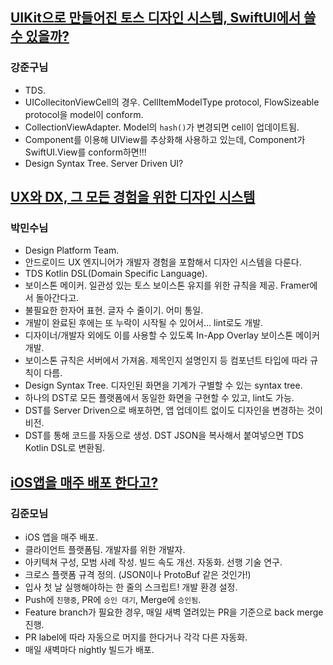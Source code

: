 ## [UIKit으로 만들어진 토스 디자인 시스템, SwiftUI에서 쓸 수 있을까?](https://www.youtube.com/watch?v=q0CX-0k2l0g)
### 강준구님
- TDS. 
- UICollecitonViewCell의 경우. CellItemModelType protocol, FlowSizeable protocol을 model이 conform. 
- CollectionViewAdapter. Model의 `hash()`가 변경되면 cell이 업데이트됨.
- Component를 이용해 UIView를 추상화해 사용하고 있는데, Component가 SwiftUI.View를 conform하면!!!
- Design Syntax Tree. Server Driven UI?

## [UX와 DX, 그 모든 경험을 위한 디자인 시스템](https://www.youtube.com/watch?v=5WBlhIl8KkY)
### 박민수님
- Design Platform Team. 
- 안드로이드 UX 엔지니어가 개발자 경험을 포함해서 디자인 시스템을 다룬다.
- TDS Kotlin DSL(Domain Specific Language).
- 보이스톤 메이커. 일관성 있는 토스 보이스톤 유지를 위한 규칙을 제공. Framer에서 돌아간다고.
- 불필요한 한자어 표현. 글자 수 줄이기. 어미 통일.
- 개발이 완료된 후에는 또 누락이 시작될 수 있어서... lint로도 개발.
- 디자이너/개발자 외에도 이를 사용할 수 있도록 In-App Overlay 보이스톤 메이커 개발.
- 보이스톤 규칙은 서버에서 가져옴. 제목인지 설명인지 등 컴포넌트 타입에 따라 규칙이 다름.
- Design Syntax Tree. 디자인된 화면을 기계가 구별할 수 있는 syntax tree.
- 하나의 DST로 모든 플랫폼에서 동일한 화면을 구현할 수 있고, lint도 가능.
- DST를 Server Driven으로 배포하면, 앱 업데이트 없이도 디자인을 변경하는 것이 비전.
- DST를 통해 코드를 자동으로 생성. DST JSON을 복사해서 붙여넣으면 TDS Kotlin DSL로 변환됨.

## [iOS앱을 매주 배포 한다고?](https://www.youtube.com/watch?v=GhcJ-KDFLrU)
### 김준모님
- iOS 앱을 매주 배포.
- 클라이언트 플랫폼팀. 개발자를 위한 개발자.
- 아키텍쳐 구성, 모범 사례 작성. 빌드 속도 개선. 자동화. 선행 기술 연구.
- 크로스 플랫폼 규격 정의. (JSON이나 ProtoBuf 같은 것인가!)
- 입사 첫 날 실행해야하는 한 줄의 스크립트! 개발 환경 설정.
- Push에 `진행중`, PR에 `승인 대기`, Merge에 `승인됨`.
- Feature branch가 필요한 경우, 매일 새벽 열려있는 PR을 기준으로 back merge 진행.
- PR label에 따라 자동으로 머지를 한다거나 각각 다른 자동화.
- 매일 새벽마다 nightly 빌드가 배포.
